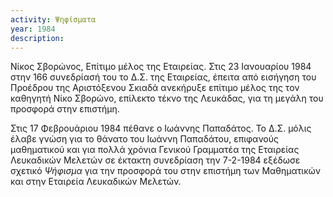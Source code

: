 ```yaml
---
activity: Ψηφίσματα
year: 1984
description: 
---
```


Νίκος Σβορώνος, Επίτιμο μέλος της Εταιρείας. Στις 23 Ιανουαρίου 1984 στην 166 συνεδρίασή του το Δ.Σ. της Εταιρείας, έπειτα από εισήγηση του Προέδρου της Αριστόξενου Σκιαδά ανεκήρυξε επίτιμο μέλος της τον καθηγητή Νίκο Σβορώνο, επίλεκτο τέκνο της Λευκάδας, για τη μεγάλη του προσφορά στην επιστήμη.

Στις 17 Φεβρουάριου 1984 πέθανε ο Ιωάννης Παπαδάτος. Το Δ.Σ. μόλις έλαβε γνώση για το θάνατο του Ιωάννη Παπαδάτου, επιφανούς μαθηματικού και για πολλά χρόνια Γενικού Γραμματέα της Εταιρείας Λευκαδικών Μελετών σε έκτακτη συνεδρίαση την 7-2-1984 εξέδωσε σχετικό *Ψήφισμα* για την προσφορά του στην επιστήμη των Μαθηματικών και στην Εταιρεία Λευκαδικών Μελετών.

